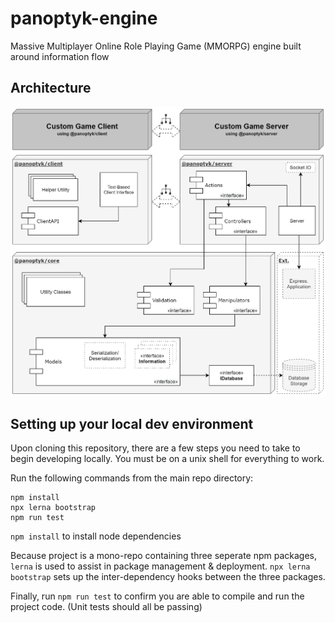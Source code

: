 # panoptyk-engine

Massive Multiplayer Online Role Playing Game (MMORPG) engine built around information flow

## Architecture 

<img src=https://github.com/panoptyk/panoptyk-engine/blob/trunk/docs/images/ArchitectureDiagram.png width=650 >

## Setting up your local dev environment
Upon cloning this repository, there are a few steps you need to take to begin developing locally. You must be on a unix shell for everything to work. 

Run the following commands from the main repo directory: 
```
npm install
npx lerna bootstrap
npm run test
```

```npm install``` to install node dependencies

Because project is a mono-repo containing three seperate npm packages, ```lerna``` is used to assist in package management & deployment. ```npx lerna bootstrap``` sets up the inter-dependency hooks between the three packages.

Finally, run ```npm run test``` to confirm you are able to compile and run the project code. (Unit tests should all be passing)

